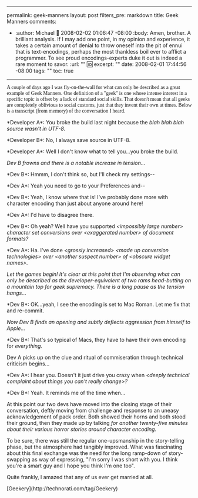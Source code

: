 ----- 
permalink: geek-manners
layout: post
filters_pre: markdown
title: Geek Manners
comments: 
- :author: Michael
  :date: 2008-02-02 01:06:47 -08:00
  :body: Amen, brother. A brilliant analysis. If I may add one point, in my opinion and experience, it takes a certain amount of denial to throw oneself into the pit of ennui that is text-encodings, perhaps the most thankless boil ever to afflict a programmer. To see proud encodings-experts duke it out is indeed a rare moment to savor.
  :url: ""
  :id: 
excerpt: ""
date: 2008-02-01 17:44:56 -08:00
tags: ""
toc: true
-----
<p><span style="font-family: 'Gill Sans'; font-size: 14px;">A couple of days ago I was fly-on-the-wall for what can only be described as a great example of Geek Manners. One definition of a "geek" is one whose intense interest in a specific topic is offset by a lack of standard social skills. That doesn't mean that all geeks are completely oblivious to social customs, just that they invent their own at times. Below is a transcript (from memory) of the conversation I heard.</span>

<p>*Developer A*: You broke the build last night because the <span style="font-style: italic;">blah blah blah source wasn't in UTF-8.</span>

<p>*Developer B*: No, I always save source in UTF-8.

<p>*Developer A*: Well I don't know what to tell you...you broke the build.

<p><span style="font-style: italic;">Dev B frowns and there is a notable increase in tension...</span>

<p>*Dev B*: Hmmm, I don't think so, but I'll check my settings--

<p>*Dev A*: Yeah you need to go to your Preferences and--

<p>*Dev B*: Yeah, I know where that is! I've probably done more with character encoding than just about anyone around here!

<p>*Dev A*: I'd have to disagree there.

<p>*Dev B*: Oh yeah? Well have you supported <span style="font-style: italic;">&lt;impossibly large number&gt; character set conversions over &lt;exaggerated number&gt; of document formats?</span>

<p>*Dev A*: Ha. I've done <span style="font-style: italic;">&lt;grossly increased&gt; &lt;made up conversion technologies&gt; over &lt;another suspect number&gt; of &lt;obscure widget names&gt;.</span>

<p><span style="font-style: italic;">Let the games begin! It's clear at this point that I'm observing what can only be described as the developer-equivalent of two rams head-butting on a mountain top for geek supremacy. There is a long pause as the tension hangs...</span>

<p>*Dev B*: OK...yeah, I see the encoding is set to Mac Roman. Let me fix that and re-commit.


<p><span style="font-style: italic;">Now Dev B finds an opening and subtly deflects aggression from himself to Apple...</span>

<p>*Dev B*: That's so typical of Macs, they have to have their own encoding for <span style="font-style: italic;">everything.</span>

<p>Dev A picks up on the clue and ritual of commiseration through technical criticism begins...

<p>*Dev A*: I hear you. Doesn't it just drive you crazy when <span style="font-style: italic;">&lt;deeply technical complaint about things you can't really change&gt;?</span>

<p>*Dev B*: Yeah. It reminds me of the time when...

<p>At this point our two devs have moved into the closing stage of their conversation, deftly moving from challenge and response to an uneasy acknowledgement of pack order. Both showed their horns and both stood their ground, then they made up by talking <span style="font-style: italic;">for another twenty-five minutes about their various horror stories around character encoding.</span>

<p>To be sure, there was still the regular one-upsmanship in the story-telling phase, but the atmosphere had tangibly improved. What was fascinating about this final exchange was the need for the long ramp-down of story-swapping as way of expressing, "I'm sorry I was short with you. I think you're a smart guy and I hope you think I'm one too".

<p>Quite frankly, I amazed that any of us ever get married at all.


<div class="posttagsblock">[Geekery](http://technorati.com/tag/Geekery)</div>
